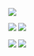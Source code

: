![](http://github-profile-summary-cards.vercel.app/api/cards/profile-details?username=GuigoDev&theme=github_dark)

![](http://github-profile-summary-cards.vercel.app/api/cards/repos-per-language?username=GuigoDev&theme=github_dark) ![](http://github-profile-summary-cards.vercel.app/api/cards/most-commit-language?username=GuigoDev&theme=github_dark)

![](http://github-profile-summary-cards.vercel.app/api/cards/stats?username=GuigoDev&theme=github_dark) ![](http://github-profile-summary-cards.vercel.app/api/cards/productive-time?username=GuigoDev&theme=github_dark&utcOffset=8)
